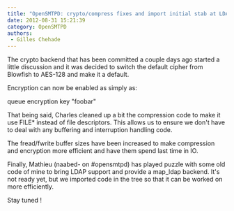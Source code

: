 ```yaml
---
title: "OpenSMTPD: crypto/compress fixes and import initial stab at LDAP"
date: 2012-08-31 15:21:39
category: OpenSMTPD
authors:
 - Gilles Chehade
---
```


The crypto backend that has been committed a couple days ago started a little discussion and it was decided to switch the default cipher from Blowfish to AES-128 and make it a default.

Encryption can now be enabled as simply as:

queue encryption key "foobar"

That being said, Charles cleaned up a bit the compression code to make it use FILE* instead of file descriptors. This allows us to ensure we don't have to deal with any buffering and interruption handling code.

The fread/fwrite buffer sizes have been increased to make compression and encryption more efficient and have them spend last time in IO.

Finally, Mathieu (naabed- on #opensmtpd) has played puzzle with some old code of mine to bring LDAP support and provide a map_ldap backend. It's not ready yet, but we imported code in the tree so that it can be worked on more efficiently.

Stay tuned !
